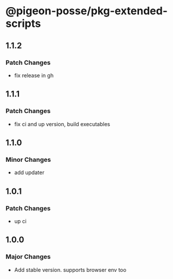# @pigeon-posse/pkg-extended-scripts

## 1.1.2

### Patch Changes

- fix release in gh

## 1.1.1

### Patch Changes

- fix ci and up version, build executables

## 1.1.0

### Minor Changes

- add updater

## 1.0.1

### Patch Changes

- up ci

## 1.0.0

### Major Changes

- Add stable version. supports browser env too
